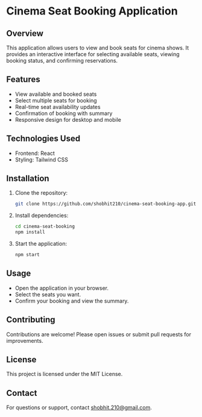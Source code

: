 # Cinema Seat Booking Application

## Overview

This application allows users to view and book seats for cinema shows. It provides an interactive interface for selecting available seats, viewing booking status, and confirming reservations.

## Features

- View available and booked seats
- Select multiple seats for booking
- Real-time seat availability updates
- Confirmation of booking with summary
- Responsive design for desktop and mobile

## Technologies Used

- Frontend: React
- Styling: Tailwind CSS

## Installation

1. Clone the repository:
    ```bash
    git clone https://github.com/shobhit210/cinema-seat-booking-app.git
    ```
2. Install dependencies:
    ```bash
    cd cinema-seat-booking
    npm install
    ```
3. Start the application:
    ```bash
    npm start
    ```

## Usage

- Open the application in your browser.
- Select the seats you want.
- Confirm your booking and view the summary.

## Contributing

Contributions are welcome! Please open issues or submit pull requests for improvements.

## License

This project is licensed under the MIT License.

## Contact

For questions or support, contact [shobhit.210@gmail.com](mailto:shobhit.210@gmail.com).